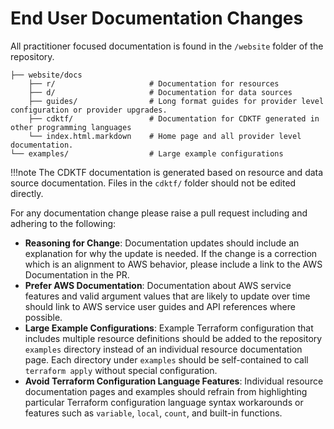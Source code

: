 # End User Documentation Changes

All practitioner focused documentation is found in the `/website` folder of the repository.

```
├── website/docs
    ├── r/                     # Documentation for resources
    ├── d/                     # Documentation for data sources
    ├── guides/                # Long format guides for provider level configuration or provider upgrades.
    ├── cdktf/                 # Documentation for CDKTF generated in other programming languages
    └── index.html.markdown    # Home page and all provider level documentation.
└── examples/                  # Large example configurations
```

!!!note
    The CDKTF documentation is generated based on resource and data source documentation. Files in the `cdktf/` folder should not be edited directly.

For any documentation change please raise a pull request including and adhering to the following:

- __Reasoning for Change__: Documentation updates should include an explanation for why the update is needed. If the change is a correction which is an alignment to AWS behavior, please include a link to the AWS Documentation in the PR.
- __Prefer AWS Documentation__: Documentation about AWS service features and valid argument values that are likely to update over time should link to AWS service user guides and API references where possible.
- __Large Example Configurations__: Example Terraform configuration that includes multiple resource definitions should be added to the repository `examples` directory instead of an individual resource documentation page. Each directory under `examples` should be self-contained to call `terraform apply` without special configuration.
- __Avoid Terraform Configuration Language Features__: Individual resource documentation pages and examples should refrain from highlighting particular Terraform configuration language syntax workarounds or features such as `variable`, `local`, `count`, and built-in functions.
